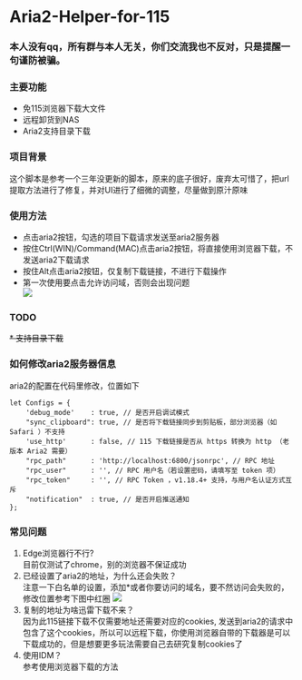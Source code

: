 # Aria2-Helper-for-115

### 本人没有qq，所有群与本人无关，你们交流我也不反对，只是提醒一句谨防被骗。

### 主要功能
* 免115浏览器下载大文件
* 远程卸货到NAS
* Aria2支持目录下载

### 项目背景
这个脚本是参考一个三年没更新的脚本，原来的底子很好，废弃太可惜了，把url提取方法进行了修复，并对UI进行了细微的调整，尽量做到原汁原味

### 使用方法
* 点击aria2按钮，勾选的项目下载请求发送至aria2服务器
* 按住Ctrl(WIN)/Command(MAC)点击aria2按钮，将直接使用浏览器下载，不发送aria2下载请求
* 按住Alt点击aria2按钮，仅复制下载链接，不进行下载操作
* 第一次使用要点击允许访问域，否则会出现问题  
![](https://greasyfork.s3.us-east-2.amazonaws.com/14w05agsu0p99axyp1lkp5wcbaur '')

### TODO
~~* 支持目录下载~~

### 如何修改aria2服务器信息
aria2的配置在代码里修改，位置如下
```
let Configs = {
    'debug_mode'    : true, // 是否开启调试模式
    "sync_clipboard": true, // 是否将下载链接同步到剪贴板，部分浏览器（如 Safari ）不支持
    'use_http'      : false, // 115 下载链接是否从 https 转换为 http （老版本 Aria2 需要）
    "rpc_path"      : 'http://localhost:6800/jsonrpc', // RPC 地址
    "rpc_user"      : '', // RPC 用户名（若设置密码，请填写至 token 项）
    "rpc_token"     : '', // RPC Token ，v1.18.4+ 支持，与用户名认证方式互斥
    "notification"  : true, // 是否开启推送通知
};
```

### 常见问题
1. Edge浏览器行不行?  
目前仅测试了chrome，别的浏览器不保证成功
2. 已经设置了aria2的地址，为什么还会失败？  
注意一下白名单的设置，添加*或者你要访问的域名，要不然访问会失败的，修改位置参考下图中红圈
![](https://greasyfork.s3.us-east-2.amazonaws.com/b617lxg1cteix9wiusbikcdq4o8s '')
3. 复制的地址为啥迅雷下载不来？  
因为此115链接下载不仅需要地址还需要对应的cookies, 发送到aria2的请求中包含了这个cookies，所以可以远程下载，你使用浏览器自带的下载器是可以下载成功的，但是想要更多玩法需要自己去研究复制cookies了
4. 使用IDM？  
参考使用浏览器下载的方法

